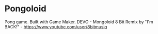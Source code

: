 # Pongoloid
Pong game. Built with Game Maker.
DEVO - Mongoloid 8 Bit Remix by "I'm BACK!" - https://www.youtube.com/user/8bitmusiq

